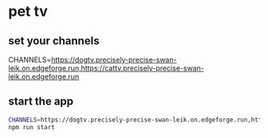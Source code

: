 # pet tv

## set your channels

CHANNELS=https://dogtv.precisely-precise-swan-leik.on.edgeforge.run,https://cattv.precisely-precise-swan-leik.on.edgeforge.run

## start the app
```bash
CHANNELS=https://dogtv.precisely-precise-swan-leik.on.edgeforge.run,https://cattv.precisely-precise-swan-leik.on.edgeforge.run \
npm run start
```

